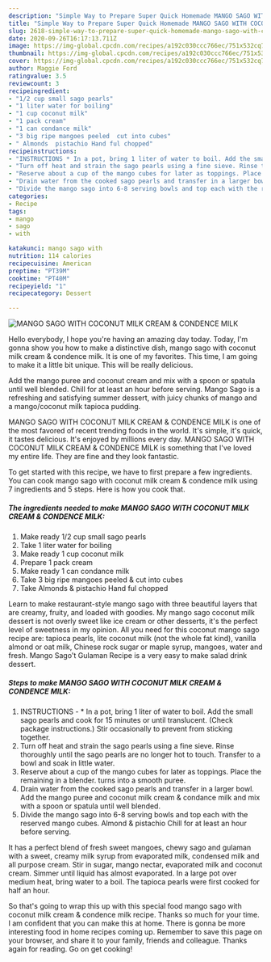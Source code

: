 ```yaml
---
description: "Simple Way to Prepare Super Quick Homemade MANGO SAGO WITH COCONUT MILK CREAM &amp;amp; CONDENCE MILK"
title: "Simple Way to Prepare Super Quick Homemade MANGO SAGO WITH COCONUT MILK CREAM &amp;amp; CONDENCE MILK"
slug: 2618-simple-way-to-prepare-super-quick-homemade-mango-sago-with-coconut-milk-cream-and-amp-condence-milk
date: 2020-09-26T16:17:13.711Z
image: https://img-global.cpcdn.com/recipes/a192c030ccc766ec/751x532cq70/mango-sago-with-coconut-milk-cream-condence-milk-recipe-main-photo.jpg
thumbnail: https://img-global.cpcdn.com/recipes/a192c030ccc766ec/751x532cq70/mango-sago-with-coconut-milk-cream-condence-milk-recipe-main-photo.jpg
cover: https://img-global.cpcdn.com/recipes/a192c030ccc766ec/751x532cq70/mango-sago-with-coconut-milk-cream-condence-milk-recipe-main-photo.jpg
author: Maggie Ford
ratingvalue: 3.5
reviewcount: 3
recipeingredient:
- "1/2 cup small sago pearls"
- "1 liter water for boiling"
- "1 cup coconut milk"
- "1 pack cream"
- "1 can condance milk"
- "3 big ripe mangoes peeled  cut into cubes"
- " Almonds  pistachio Hand ful chopped"
recipeinstructions:
- "INSTRUCTIONS * In a pot, bring 1 liter of water to boil. Add the small sago pearls and cook for 15 minutes or until translucent. (Check package instructions.) Stir occasionally to prevent from sticking together."
- "Turn off heat and strain the sago pearls using a fine sieve. Rinse thoroughly until the sago pearls are no longer hot to touch. Transfer to a bowl and soak in little water."
- "Reserve about a cup of the mango cubes for later as toppings. Place the remaining in a blender. turns into a smooth puree."
- "Drain water from the cooked sago pearls and transfer in a larger bowl. Add the mango puree and coconut milk cream &amp; condance milk and mix with a spoon or spatula until well blended."
- "Divide the mango sago into 6-8 serving bowls and top each with the reserved mango cubes. Almond &amp; pistachio Chill for at least an hour before serving."
categories:
- Recipe
tags:
- mango
- sago
- with

katakunci: mango sago with 
nutrition: 114 calories
recipecuisine: American
preptime: "PT39M"
cooktime: "PT40M"
recipeyield: "1"
recipecategory: Dessert

---
```



![MANGO SAGO WITH COCONUT MILK CREAM &amp; CONDENCE MILK](https://img-global.cpcdn.com/recipes/a192c030ccc766ec/751x532cq70/mango-sago-with-coconut-milk-cream-condence-milk-recipe-main-photo.jpg)

Hello everybody, I hope you're having an amazing day today. Today, I'm gonna show you how to make a distinctive dish, mango sago with coconut milk cream &amp; condence milk. It is one of my favorites. This time, I am going to make it a little bit unique. This will be really delicious.

Add the mango puree and coconut cream and mix with a spoon or spatula until well blended. Chill for at least an hour before serving. Mango Sago is a refreshing and satisfying summer dessert, with juicy chunks of mango and a mango/coconut milk tapioca pudding.

MANGO SAGO WITH COCONUT MILK CREAM &amp; CONDENCE MILK is one of the most favored of recent trending foods in the world. It's simple, it's quick, it tastes delicious. It's enjoyed by millions every day. MANGO SAGO WITH COCONUT MILK CREAM &amp; CONDENCE MILK is something that I've loved my entire life. They are fine and they look fantastic.


To get started with this recipe, we have to first prepare a few ingredients. You can cook mango sago with coconut milk cream &amp; condence milk using 7 ingredients and 5 steps. Here is how you cook that.

<!--inarticleads1-->

##### The ingredients needed to make MANGO SAGO WITH COCONUT MILK CREAM &amp; CONDENCE MILK:

1. Make ready 1/2 cup small sago pearls
1. Take 1 liter water for boiling
1. Make ready 1 cup coconut milk
1. Prepare 1 pack cream
1. Make ready 1 can condance milk
1. Take 3 big ripe mangoes peeled &amp; cut into cubes
1. Take  Almonds &amp; pistachio Hand ful chopped


Learn to make restaurant-style mango sago with three beautiful layers that are creamy, fruity, and loaded with goodies. My mango sago coconut milk dessert is not overly sweet like ice cream or other desserts, it&#39;s the perfect level of sweetness in my opinion. All you need for this coconut mango sago recipe are: tapioca pearls, lite coconut milk (not the whole fat kind), vanilla almond or oat milk, Chinese rock sugar or maple syrup, mangoes, water and fresh. Mango Sago&#39;t Gulaman Recipe is a very easy to make salad drink dessert. 

<!--inarticleads2-->

##### Steps to make MANGO SAGO WITH COCONUT MILK CREAM &amp; CONDENCE MILK:

1. INSTRUCTIONS - * In a pot, bring 1 liter of water to boil. Add the small sago pearls and cook for 15 minutes or until translucent. (Check package instructions.) Stir occasionally to prevent from sticking together.
1. Turn off heat and strain the sago pearls using a fine sieve. Rinse thoroughly until the sago pearls are no longer hot to touch. Transfer to a bowl and soak in little water.
1. Reserve about a cup of the mango cubes for later as toppings. Place the remaining in a blender. turns into a smooth puree.
1. Drain water from the cooked sago pearls and transfer in a larger bowl. Add the mango puree and coconut milk cream &amp; condance milk and mix with a spoon or spatula until well blended.
1. Divide the mango sago into 6-8 serving bowls and top each with the reserved mango cubes. Almond &amp; pistachio Chill for at least an hour before serving.


It has a perfect blend of fresh sweet mangoes, chewy sago and gulaman with a sweet, creamy milk syrup from evaporated milk, condensed milk and all purpose cream. Stir in sugar, mango nectar, evaporated milk and coconut cream. Simmer until liquid has almost evaporated. In a large pot over medium heat, bring water to a boil. The tapioca pearls were first cooked for half an hour. 

So that's going to wrap this up with this special food mango sago with coconut milk cream &amp; condence milk recipe. Thanks so much for your time. I am confident that you can make this at home. There is gonna be more interesting food in home recipes coming up. Remember to save this page on your browser, and share it to your family, friends and colleague. Thanks again for reading. Go on get cooking!
